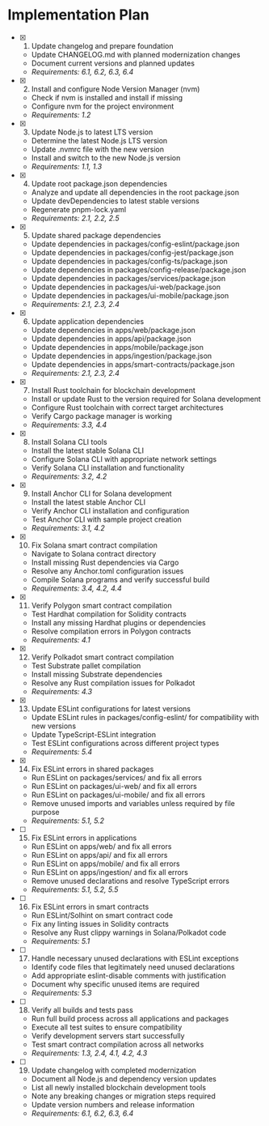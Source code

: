 # Implementation Plan

- [x] 1. Update changelog and prepare foundation
  - Update CHANGELOG.md with planned modernization changes
  - Document current versions and planned updates
  - _Requirements: 6.1, 6.2, 6.3, 6.4_

- [x] 2. Install and configure Node Version Manager (nvm)
  - Check if nvm is installed and install if missing
  - Configure nvm for the project environment
  - _Requirements: 1.2_

- [x] 3. Update Node.js to latest LTS version
  - Determine the latest Node.js LTS version
  - Update .nvmrc file with the new version
  - Install and switch to the new Node.js version
  - _Requirements: 1.1, 1.3_

- [x] 4. Update root package.json dependencies
  - Analyze and update all dependencies in the root package.json
  - Update devDependencies to latest stable versions
  - Regenerate pnpm-lock.yaml
  - _Requirements: 2.1, 2.2, 2.5_

- [x] 5. Update shared package dependencies
  - Update dependencies in packages/config-eslint/package.json
  - Update dependencies in packages/config-jest/package.json
  - Update dependencies in packages/config-ts/package.json
  - Update dependencies in packages/config-release/package.json
  - Update dependencies in packages/services/package.json
  - Update dependencies in packages/ui-web/package.json
  - Update dependencies in packages/ui-mobile/package.json
  - _Requirements: 2.1, 2.3, 2.4_

- [x] 6. Update application dependencies
  - Update dependencies in apps/web/package.json
  - Update dependencies in apps/api/package.json
  - Update dependencies in apps/mobile/package.json
  - Update dependencies in apps/ingestion/package.json
  - Update dependencies in apps/smart-contracts/package.json
  - _Requirements: 2.1, 2.3, 2.4_

- [x] 7. Install Rust toolchain for blockchain development
  - Install or update Rust to the version required for Solana development
  - Configure Rust toolchain with correct target architectures
  - Verify Cargo package manager is working
  - _Requirements: 3.3, 4.4_

- [x] 8. Install Solana CLI tools
  - Install the latest stable Solana CLI
  - Configure Solana CLI with appropriate network settings
  - Verify Solana CLI installation and functionality
  - _Requirements: 3.2, 4.2_

- [x] 9. Install Anchor CLI for Solana development
  - Install the latest stable Anchor CLI
  - Verify Anchor CLI installation and configuration
  - Test Anchor CLI with sample project creation
  - _Requirements: 3.1, 4.2_

- [x] 10. Fix Solana smart contract compilation
  - Navigate to Solana contract directory
  - Install missing Rust dependencies via Cargo
  - Resolve any Anchor.toml configuration issues
  - Compile Solana programs and verify successful build
  - _Requirements: 3.4, 4.2, 4.4_

- [x] 11. Verify Polygon smart contract compilation
  - Test Hardhat compilation for Solidity contracts
  - Install any missing Hardhat plugins or dependencies
  - Resolve compilation errors in Polygon contracts
  - _Requirements: 4.1_

- [x] 12. Verify Polkadot smart contract compilation
  - Test Substrate pallet compilation
  - Install missing Substrate dependencies
  - Resolve any Rust compilation issues for Polkadot
  - _Requirements: 4.3_

- [x] 13. Update ESLint configurations for latest versions
  - Update ESLint rules in packages/config-eslint/ for compatibility with new versions
  - Update TypeScript-ESLint integration
  - Test ESLint configurations across different project types
  - _Requirements: 5.4_

- [x] 14. Fix ESLint errors in shared packages
  - Run ESLint on packages/services/ and fix all errors
  - Run ESLint on packages/ui-web/ and fix all errors
  - Run ESLint on packages/ui-mobile/ and fix all errors
  - Remove unused imports and variables unless required by file purpose
  - _Requirements: 5.1, 5.2_

- [ ] 15. Fix ESLint errors in applications
  - Run ESLint on apps/web/ and fix all errors
  - Run ESLint on apps/api/ and fix all errors
  - Run ESLint on apps/mobile/ and fix all errors
  - Run ESLint on apps/ingestion/ and fix all errors
  - Remove unused declarations and resolve TypeScript errors
  - _Requirements: 5.1, 5.2, 5.5_

- [ ] 16. Fix ESLint errors in smart contracts
  - Run ESLint/Solhint on smart contract code
  - Fix any linting issues in Solidity contracts
  - Resolve any Rust clippy warnings in Solana/Polkadot code
  - _Requirements: 5.1_

- [ ] 17. Handle necessary unused declarations with ESLint exceptions
  - Identify code files that legitimately need unused declarations
  - Add appropriate eslint-disable comments with justification
  - Document why specific unused items are required
  - _Requirements: 5.3_

- [ ] 18. Verify all builds and tests pass
  - Run full build process across all applications and packages
  - Execute all test suites to ensure compatibility
  - Verify development servers start successfully
  - Test smart contract compilation across all networks
  - _Requirements: 1.3, 2.4, 4.1, 4.2, 4.3_

- [ ] 19. Update changelog with completed modernization
  - Document all Node.js and dependency version updates
  - List all newly installed blockchain development tools
  - Note any breaking changes or migration steps required
  - Update version numbers and release information
  - _Requirements: 6.1, 6.2, 6.3, 6.4_
